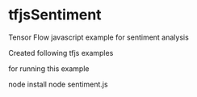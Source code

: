 # tfjsSentiment
Tensor Flow javascript example for sentiment analysis

Created following tfjs examples

for running this example

node install
node sentiment.js